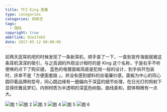 ```yaml
---
title: TFZ King 图集
type: categories
categories: 碎碎念
tags:
  - 随拍
copyright: true
abbrlink: 92e17eb5
date: 2017-05-12 00:00:00
---
```

前两天逛耳机吧的时候发现了一条新耳机，顺手查了一下，一查到宣传海报就被这条耳机深深的吸引，与之高调的外观设计相符的是 King 这个名称，于是右手不听使唤的点下了购买键。
蓝色的电镀面板简直是犯规一般的设计，到手拆开包装时，庆幸不是「方便面套路 」，并没有感到塑料的丝毫廉价感，面板为中心的同心圆印着品牌和型号，同心圆边缘有一圈偏向于深蓝的细节处理，在日光灯的照射下显得优雅且梦幻，内侧材质为半透明的深蓝色树脂，曲线柔和，腔体稍微有一点大。

<!-- more -->

<img class="lazyload" data-original="https://i.loli.net/2017/11/24/5a1817cc7fdd8.jpeg" title="图 1" />
<img class="lazyload" data-original="https://i.loli.net/2017/11/24/5a1817cd099b4.jpeg" title="图 2" />
<img class="lazyload" data-original="https://i.loli.net/2017/11/24/5a1817cec1c24.jpeg" title="图 3" />
<img class="lazyload" data-original="https://i.loli.net/2017/11/24/5a1817cf5d7c4.jpeg" title="图 4" />
<img class="lazyload" data-original="https://i.loli.net/2017/11/24/5a1817cfedf3b.jpeg" title="图 5" />
<img class="lazyload" data-original="https://i.loli.net/2017/11/24/5a1817d089342.jpeg" title="图 6" />
